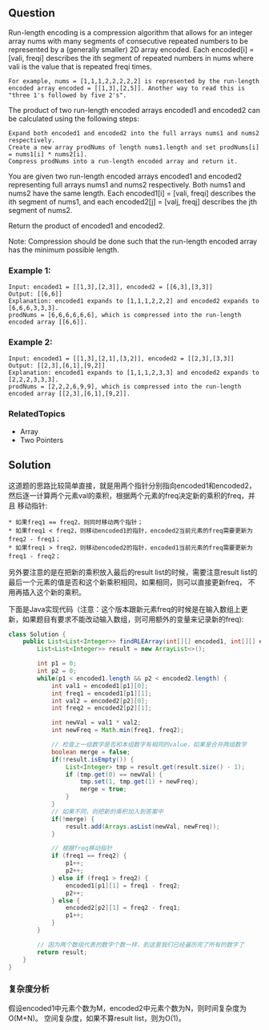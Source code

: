 ## Question

Run-length encoding is a compression algorithm that allows for an integer array nums with many segments of consecutive
repeated numbers to be represented by a (generally smaller) 2D array encoded. Each encoded[i] = [vali, freqi] describes
the ith segment of repeated numbers in nums where vali is the value that is repeated freqi times.

    For example, nums = [1,1,1,2,2,2,2,2] is represented by the run-length encoded array encoded = [[1,3],[2,5]]. Another way to read this is "three 1's followed by five 2's".

The product of two run-length encoded arrays encoded1 and encoded2 can be calculated using the following steps:

    Expand both encoded1 and encoded2 into the full arrays nums1 and nums2 respectively.
    Create a new array prodNums of length nums1.length and set prodNums[i] = nums1[i] * nums2[i].
    Compress prodNums into a run-length encoded array and return it.

You are given two run-length encoded arrays encoded1 and encoded2 representing full arrays nums1 and nums2 respectively.
Both nums1 and nums2 have the same length. Each encoded1[i] = [vali, freqi] describes the ith segment of nums1, and each
encoded2[j] = [valj, freqj] describes the jth segment of nums2.

Return the product of encoded1 and encoded2.

Note: Compression should be done such that the run-length encoded array has the minimum possible length.

### Example 1:
```text
Input: encoded1 = [[1,3],[2,3]], encoded2 = [[6,3],[3,3]]
Output: [[6,6]]
Explanation: encoded1 expands to [1,1,1,2,2,2] and encoded2 expands to [6,6,6,3,3,3].
prodNums = [6,6,6,6,6,6], which is compressed into the run-length encoded array [[6,6]].
```

### Example 2:
```text
Input: encoded1 = [[1,3],[2,1],[3,2]], encoded2 = [[2,3],[3,3]]
Output: [[2,3],[6,1],[9,2]]
Explanation: encoded1 expands to [1,1,1,2,3,3] and encoded2 expands to [2,2,2,3,3,3].
prodNums = [2,2,2,6,9,9], which is compressed into the run-length encoded array [[2,3],[6,1],[9,2]].
```

### RelatedTopics

* Array 
* Two Pointers

## Solution

这道题的思路比较简单直接，就是用两个指针分别指向encoded1和encoded2，然后逐一计算两个元素val的乘积，根据两个元素的freq决定新的乘积的freq，并且
移动指针:    

    * 如果freq1 == freq2，则同时移动两个指针；
    * 如果freq1 < freq2，则移动encoded1的指针，encoded2当前元素的freq需要更新为freq2 - freq1；
    * 如果freq1 > freq2，则移动encoded2的指针，encoded1当前元素的freq需要更新为freq1 - freq2；

另外要注意的是在把新的乘积放入最后的result list的时候，需要注意result list的最后一个元素的值是否和这个新乘积相同，如果相同，则可以直接更新freq，
不用再插入这个新的乘积。 

下面是Java实现代码（注意：这个版本跟新元素freq的时候是在输入数组上更新，如果题目有要求不能改动输入数组，则可用额外的变量来记录新的freq):
```java
class Solution {
    public List<List<Integer>> findRLEArray(int[][] encoded1, int[][] encoded2) {
        List<List<Integer>> result = new ArrayList<>();

        int p1 = 0;
        int p2 = 0;
        while(p1 < encoded1.length && p2 < encoded2.length) {
            int val1 = encoded1[p1][0];
            int freq1 = encoded1[p1][1];
            int val2 = encoded2[p2][0];
            int freq2 = encoded2[p2][1];

            int newVal = val1 * val2;
            int newFreq = Math.min(freq1, freq2);

            // 检查上一组数字是否和本组数字有相同的value，如果是合并两组数字
            boolean merge = false;
            if(!result.isEmpty()) {
                List<Integer> tmp = result.get(result.size() - 1);
                if (tmp.get(0) == newVal) {
                    tmp.set(1, tmp.get(1) + newFreq);
                    merge = true;
                }
            }
            // 如果不同，则把新的乘积加入到答案中
            if(!merge) {
                result.add(Arrays.asList(newVal, newFreq));
            }

            // 根据freq移动指针
            if (freq1 == freq2) {
                p1++;
                p2++;
            } else if (freq1 > freq2) {
                encoded1[p1][1] = freq1 - freq2;
                p2++;
            } else {
                encoded2[p2][1] = freq2 - freq1;
                p1++;
            }
        }

        // 因为两个数组代表的数字个数一样，到这里我们已经遍历完了所有的数字了
        return result;
    }
}
```

### 复杂度分析

假设encoded1中元素个数为M，encoded2中元素个数为N，则时间复杂度为O(M+N)。 空间复杂度，如果不算result list，则为O(1)。